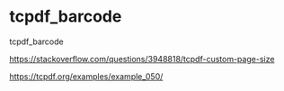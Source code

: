 # tcpdf_barcode
tcpdf_barcode

https://stackoverflow.com/questions/3948818/tcpdf-custom-page-size

https://tcpdf.org/examples/example_050/